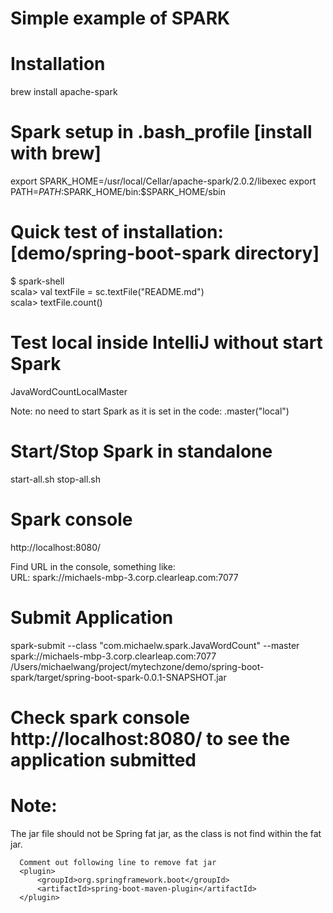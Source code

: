 # Simple example of SPARK


# Installation
brew install apache-spark

# Spark setup in .bash_profile [install with brew]
export SPARK_HOME=/usr/local/Cellar/apache-spark/2.0.2/libexec
export PATH=$PATH:$SPARK_HOME/bin:$SPARK_HOME/sbin

# Quick test of installation: [demo/spring-boot-spark directory]
$ spark-shell <br>
scala> val textFile = sc.textFile("README.md") <br>
scala> textFile.count() <br>

# Test local inside IntelliJ without start Spark
JavaWordCountLocalMaster

Note: no need to start Spark as it is set in the code: .master("local")

# Start/Stop Spark in standalone
start-all.sh
stop-all.sh

# Spark console
http://localhost:8080/

Find URL in the console, something like: <br>
URL: spark://michaels-mbp-3.corp.clearleap.com:7077


# Submit Application
spark-submit --class "com.michaelw.spark.JavaWordCount" --master spark://michaels-mbp-3.corp.clearleap.com:7077 /Users/michaelwang/project/mytechzone/demo/spring-boot-spark/target/spring-boot-spark-0.0.1-SNAPSHOT.jar

# Check spark console http://localhost:8080/ to see the application submitted

# Note:
The jar file should not be Spring fat jar, as the class is not find within the fat jar.

```
  Comment out following line to remove fat jar
  <plugin>
	  <groupId>org.springframework.boot</groupId>
	  <artifactId>spring-boot-maven-plugin</artifactId>
  </plugin>
```

